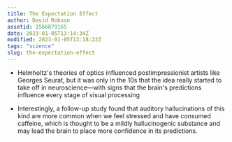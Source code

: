 ```yaml
---
title: The Expectation Effect
author: David Robson
assetid: 1566879165
date: 2023-01-05T13:14:34Z
modified: 2023-01-05T13:18:22Z
tags: "science"
slug: the-expectation-effect
---
```


*  Helmholtz's theories of optics influenced postimpressionist artists like Georges Seurat, but it was only in the 10s that the idea really started to take off in neuroscience—with signs that the brain's predictions influence every stage of visual processing

*  Interestingly, a follow-up study found that auditory hallucinations of this kind are more common when we feel stressed and have consumed caffeine, which is thought to be a mildly hallucinogenic substance and may lead the brain to place more confidence in its predictions.

